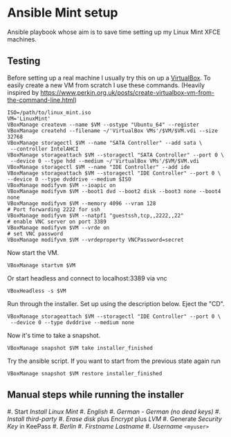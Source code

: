 # Ansible Mint setup

Ansible playbook whose aim is to save time setting up my Linux Mint XFCE machines.

## Testing

Before setting up a real machine I usually try this on up a [VirtualBox](https://www.virtualbox.org/). To easily create a new VM from scratch I use these commands.
(Heavily inspired by https://www.perkin.org.uk/posts/create-virtualbox-vm-from-the-command-line.html)

    ISO=/path/to/linux_mint.iso
    VM='LinuxMint'
    VBoxManage createvm --name $VM --ostype "Ubuntu_64" --register
    VBoxManage createhd --filename ~/'VirtualBox VMs'/$VM/$VM.vdi --size 32768
    VBoxManage storagectl $VM --name "SATA Controller" --add sata \
     --controller IntelAHCI
    VBoxManage storageattach $VM --storagectl "SATA Controller" --port 0 \
     --device 0 --type hdd --medium ~/'VirtualBox VMs'/$VM/$VM.vdi
    VBoxManage storagectl $VM --name "IDE Controller" --add ide
    VBoxManage storageattach $VM --storagectl "IDE Controller" --port 0 \
    --device 0 --type dvddrive --medium $ISO
    VBoxManage modifyvm $VM --ioapic on
    VBoxManage modifyvm $VM --boot1 dvd --boot2 disk --boot3 none --boot4 none
    VBoxManage modifyvm $VM --memory 4096 --vram 128
    # Port forwarding 2222 for ssh
    VBoxManage modifyvm $VM --natpf1 "guestssh,tcp,,2222,,22"
    # enable VNC server on port 3389
    VBoxManage modifyvm $VM --vrde on
    # set VNC password
    VBoxManage modifyvm $VM --vrdeproperty VNCPassword=secret

Now start the VM.

    VBoxManage startvm $VM

Or start headless and connect to localhost:3389 via vnc

    VBoxHeadless -s $VM

Run through the installer. Set up using the description below. Eject the "CD".

    VBoxManage storageattach $VM --storagectl "IDE Controller" --port 0 \
     --device 0 --type dvddrive --medium none

 Now it's time to take a snapshot.

    VBoxManage snapshot $VM take installer_finished

Try the ansible script. If you want to start from the previous state again run

    VBoxManage snapshot $VM restore installer_finished

## Manual steps while running the installer

#. Start _Install Linux Mint_
#. _English_
#. _German - German (no dead keys)_
#. _Install third-party_
#. _Erase disk_ plus _Encrypt_ plus _LVM_
#. Generate _Security Key_ in KeePass
#. _Berlin_
#. _Firstname_ _Lastname_
#. _Username_ `<myuser>`

